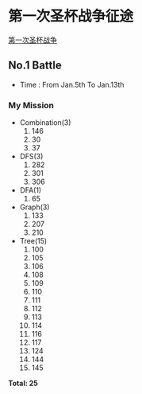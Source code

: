 # 第一次圣杯战争征途

[第一次圣杯战争](http://dimen61.github.io/stay-night/)

## No.1 Battle
* Time : From Jan.5th To Jan.13th

### My Mission
* Combination(3)
    1. 146
    2. 30
    3. 37
* DFS(3)
    1. 282
    2. 301
    3. 306
* DFA(1)
    1. 65
* Graph(3)
    1. 133
    2. 207
    3. 210
* Tree(15)
    1. 100
    2. 105
    3. 106
    4. 108
    5. 109
    6. 110
    7. 111
    8. 112
    9. 113
    10. 114
    11. 116
    12. 117
    13. 124
    14. 144
    15. 145

**Total: 25**
